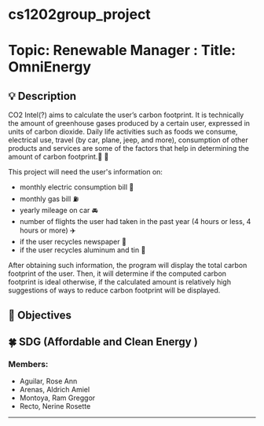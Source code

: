 # cs1202group_project

# Topic: Renewable Manager : Title: OmniEnergy
    
## :bulb: Description
 CO2 Intel(?) aims to calculate the user’s carbon footprint. It is technically the amount of greenhouse gases produced by a certain user, expressed in units of carbon dioxide. Daily life activities such as foods we consume, electrical use, travel (by car, plane, jeep, and more), consumption of other products and services are some of the factors that help in determining the amount of carbon footprint.:walking: :leaves: 

This project will need the user's information on:
+ monthly electric consumption bill :electric_plug:
+ monthly gas bill :fuelpump:
+ yearly mileage on car :oncoming_automobile:
+ number of flights the user had taken in the past year (4 hours or less, 4 hours or more) :airplane:
+ if the user recycles newspaper :newspaper:
+ if the user recycles aluminum and tin :fork_and_knife:

After obtaining such information, the program will display the total carbon footprint of the user. Then, it will determine if the computed carbon footprint is ideal otherwise, if the calculated amount is relatively high suggestions of ways to reduce carbon footprint will be displayed.

## :mag_right: Objectives
## :four_leaf_clover: SDG (Affordable and Clean Energy ) 

### Members:
- Aguilar, Rose Ann
- Arenas, Aldrich Amiel
- Montoya, Ram Greggor
- Recto, Nerine Rosette
---
